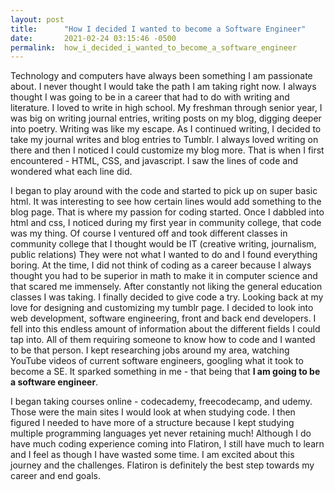```yaml
---
layout: post
title:      "How I decided I wanted to become a Software Engineer"
date:       2021-02-24 03:15:46 -0500
permalink:  how_i_decided_i_wanted_to_become_a_software_engineer
---
```


Technology and computers have always been something I am passionate about. 
I never thought I would take the path I am taking right now. I always thought I was going to be in a career that had to do with writing and literature. I loved to write in high school. My freshman through senior year, I was big on writing journal entries, writing posts on my blog, digging deeper into poetry. Writing was like my escape. As I continued writing, I decided to take my journal writes and blog entries to Tumblr. I always loved writing on there and then I noticed I could customize my blog more. That is when I first encountered - HTML, CSS, and javascript. I saw the lines of code and wondered what each line did. 


I began to play around with the code and started to pick up on super basic html. It was interesting to see how certain lines would add something to the blog page. That is where my passion for coding started. Once I dabbled into html and css, I noticed during my first year in community college, that code was my thing. Of course I ventured off and took different classes in community college that I thought would be IT (creative writing, journalism, public relations) They were not what I wanted to do and I found everything boring. At the time, I did not think of coding as a career because I always thought you had to be superior in math to make it in computer science and that scared me immensely. 
After constantly not liking the general education classes I was taking. I finally decided to give code a try. Looking back at my love for designing and customizing my tumblr page. I decided to look into web development, software engineering, front and back end developers. I fell into this endless amount of information about the different fields I could tap into. All of them requiring someone to know how to code and I wanted to be that person. I kept researching jobs around my area, watching YouTube videos of current software engineers, googling what it took to become a SE. It sparked something in me - that being that **I am going to be a software engineer**. 


I began taking courses online - codecademy, freecodecamp, and udemy. Those were the main sites I would look at when studying code. I then figured I needed to have more of a structure because I kept studying multiple programming languages yet never retaining much! Although I do have much coding experience coming into Flatiron, I still have much to learn and I feel as though I have wasted some time. I am excited about this journey and the challenges. Flatiron is definitely the best step towards my career and end goals. 


